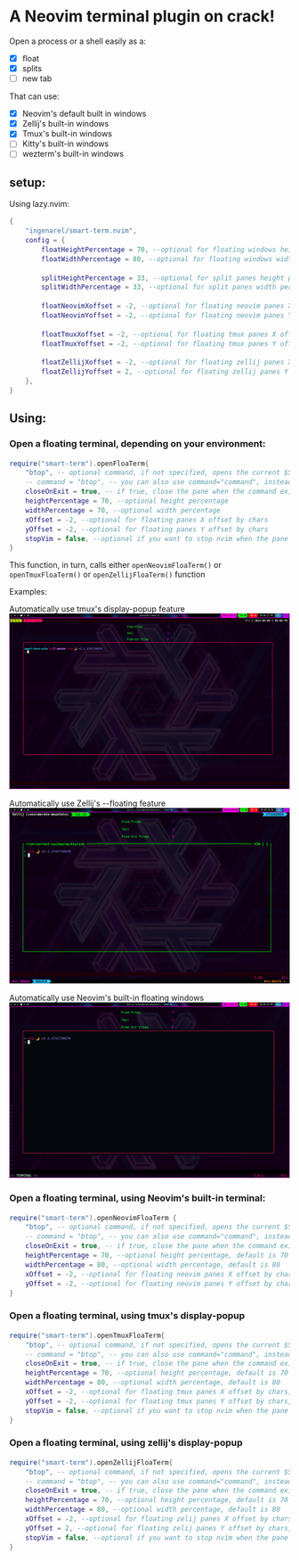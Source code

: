 # A Neovim terminal plugin on crack! <!-- {{{ -->

Open a process or a shell easily as a:

- [x] float
- [x] splits
- [ ] new tab

That can use:

- [x] Neovim's default built in windows
- [x] Zellij's built-in windows
- [x] Tmux's built-in windows
- [ ] Kitty's built-in windows
- [ ] wezterm's built-in windows
<!-- }}} -->

## setup: <!--{{{-->

Using lazy.nvim:

```lua
{
    "ingenarel/smart-term.nvim",
    config = {
        floatHeightPercentage = 70, --optional for floating windows height percentage
        floatWidthPercentage = 80, --optional for floating windows width percentage

        splitHeightPercentage = 33, --optional for split panes height percentage
        splitWidthPercentage = 33, --optional for split panes width percentage

        floatNeovimXoffset = -2, --optional for floating neovim panes X offset by chars
        floatNeovimYoffset = -2, --optional for floating neovim panes Y offset by chars

        floatTmuxXoffset = -2, --optional for floating tmux panes X offset by chars
        floatTmuxYoffset = -2, --optional for floating tmux panes Y offset by chars

        floatZellijXoffset = -2, --optional for floating zellij panes X offset by chars
        floatZellijYoffset = 2, --optional for floating zellij panes Y offset by chars
    },
}
```
<!--}}}-->

## Using:

### Open a floating terminal, depending on your environment: <!--{{{-->

```lua
require("smart-term").openFloaTerm{
    "btop", -- optional command, if not specified, opens the current $SHELL instead
    -- command = "btop", -- you can also use command="command", instead of using the first item as a command
    closeOnExit = true, -- if true, close the pane when the command exists,
    heightPercentage = 70, --optional height percentage
    widthPercentage = 70, --optional width percentage
    xOffset = -2, --optional for floating panes X offset by chars
    yOffset = -2, --optional for floating panes Y offset by chars
    stopVim = false, --optional if you want to stop nvim when the pane is running (works only for tmux and zellij)
}
```

This function, in turn, calls either `openNeovimFloaTerm()` or `openTmuxFloaTerm()` or `openZellijFloaTerm()` function

Examples: 

Automatically use tmux's display-popup feature
![tmux](pictures/tmux.png)

Automatically use Zellij's --floating feature
![zellij](pictures/zellij.png)

Automatically use Neovim's built-in floating windows
![nvim](pictures/nvim.png)
<!--}}}-->

### Open a floating terminal, using Neovim's built-in terminal: <!--{{{-->

```lua
require("smart-term").openNeovimFloaTerm {
    "btop", -- optional command, if not specified, opens the current $SHELL instead
    -- command = "btop", -- you can also use command="command", instead of using the first item as a command
    closeOnExit = true, -- if true, close the pane when the command exists, default is true
    heightPercentage = 70, --optional height percentage, default is 70
    widthPercentage = 80, --optional width percentage, default is 80
    xOffset = -2, --optional for floating neovim panes X offset by chars, default is -2
    yOffset = -2, --optional for floating neovim panes Y offset by chars, default is -2
}
```
<!--}}}-->

### Open a floating terminal, using tmux's display-popup <!--{{{-->

```lua
require("smart-term").openTmuxFloaTerm{
    "btop", -- optional command, if not specified, opens the current $SHELL instead
    -- command = "btop", -- you can also use command="command", instead of using the first item as a command
    closeOnExit = true, -- if true, close the pane when the command exists,
    heightPercentage = 70, --optional height percentage, default is 70
    widthPercentage = 80, --optional width percentage, default is 80
    xOffset = -2, --optional for floating tmux panes X offset by chars, default is -2
    yOffset = -2, --optional for floating tmux panes Y offset by chars, default is -2
    stopVim = false, --optional if you want to stop nvim when the pane is running
}
```
<!--}}}-->

### Open a floating terminal, using zellij's display-popup <!--{{{-->

```lua
require("smart-term").openZellijFloaTerm{
    "btop", -- optional command, if not specified, opens the current $SHELL instead
    -- command = "btop", -- you can also use command="command", instead of using the first item as a command
    closeOnExit = true, -- if true, close the pane when the command exists,
    heightPercentage = 70, --optional height percentage, default is 70
    widthPercentage = 80, --optional width percentage, default is 80
    xOffset = -2, --optional for floating zelij panes X offset by chars, default is -2
    yOffset = 2, --optional for floating zelij panes Y offset by chars, default is -2
    stopVim = false, --optional if you want to stop nvim when the pane is running
}
```
<!--}}}-->
